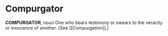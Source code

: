 # Compurgator

**COMPURGATOR**, _noun_ One who bears testimony or swears to the veracity or innocence of another. \[See [[Compurgation]].\]